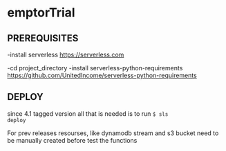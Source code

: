 # emptorTrial

## PREREQUISITES

-install serverless
https://serverless.com

-cd project_directory
-install serverless-python-requirements
https://github.com/UnitedIncome/serverless-python-requirements

## DEPLOY
since 4.1 tagged version all that is needed is to run
<code>$ sls deploy </code>

For prev releases resourses, like dynamodb stream and s3 bucket need to be manually created before test the functions

